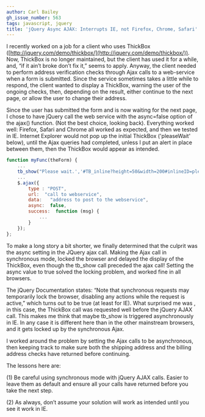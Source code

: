 ```yaml
---
author: Carl Bailey
gh_issue_number: 563
tags: javascript, jquery
title: 'jQuery Async AJAX: Interrupts IE, not Firefox, Chrome, Safari'
---
```


I recently worked on a job for a client who uses ThickBox ([http://jquery.com/demo/thickbox/](http://jquery.com/demo/thickbox/)).   Now, ThickBox is no longer maintained, but the client has used it for a while, and, “if it ain’t broke don’t fix it,” seems to apply.  Anyway, the client needed to perform address verification checks through Ajax calls to a web-service when a form is submitted. Since the service sometimes takes a little while to respond,  the client wanted to display a ThickBox, warning the user of the ongoing checks, then, depending on the result, either continue to the next page, or allow the user to change their address.

Since the user has submitted the form and is now waiting for the next page, I chose to have jQuery call the web service with the async=false option of the ajax() function.  (Not the best  choice, looking back).   Everything worked well: Firefox, Safari and Chrome all worked as expected, and then we tested in IE. Internet Explorer would not pop up the initial ThickBox ('pleaseWait' below), until the Ajax queries had completed,  unless I put an alert in place between them, then the ThickBox would appear as intended.

```javascript
function myFunc(theForm) {
    ...
    tb_show("Please wait.','#TB_inline?height=50&width=200#inlineID=pleaseWait&modal=true");
    ...
    $.ajax({
        type : "POST",
        url:  "call to webservice",
        data:   "address to post to the webservice",
        async:  false,
        success:  function (msg) {
            ...
        }
    });
};
```

To make a long story a bit shorter, we finally determined that the culprit was the async setting in the JQuery ajax call. Making the Ajax call in synchronous mode, locked the browser and delayed the display of the ThickBox, even though the tb_show call preceded the ajax call!   Setting the async value to true solved the locking problem, and worked fine in all browsers.

The jQuery Documentation states: “Note that synchronous requests may temporarily lock the browser, disabling any actions while the request is active,” which turns out to be true (at least for IE).  What surprised me was , in this case, the ThickBox call was requested well before the jQuery AJAX call.   This makes me think that maybe tb_show is triggered asynchronously in IE.  In any case it is different here than in the other mainstream browsers, and it gets locked up by the synchronous Ajax.

I worked around the problem by setting the Ajax calls to be asynchronous, then keeping track to make sure both the shipping address and the billing address checks have returned before continuing.

The lessons here are:

(1) Be careful using synchronous mode with jQuery AJAX calls.  Easier to leave them as default and ensure all your calls have returned before you take the next step.

(2) As always, don’t assume your solution will work as intended until you see it work in IE.
